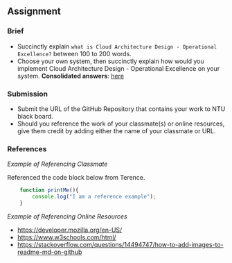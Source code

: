 ## Assignment

### Brief

- Succinctly explain `what is Cloud Architecture Design - Operational Excellence?` between 100 to 200 words.
- Choose your own system, then succinctly explain how would you implement Cloud Architecture Design - Operational Excellence on your system.
**Consolidated answers**: [here](https://docs.google.com/presentation/d/1LDrntt8unGeNxZg3jtKWemoJ2XLyXxhM/edit#slide=id.g285235560f8_0_0)

### Submission 

- Submit the URL of the GitHub Repository that contains your work to NTU black board.
- Should you reference the work of your classmate(s) or online resources, give them credit by adding either the name of your classmate or URL. 

### References

_Example of Referencing Classmate_

Referenced the code block below from Terence.
```js
    function printMe(){
        console.log("I am a reference example");
    }
```

_Example of Referencing Online Resources_

- https://developer.mozilla.org/en-US/
- https://www.w3schools.com/html/
- https://stackoverflow.com/questions/14494747/how-to-add-images-to-readme-md-on-github
